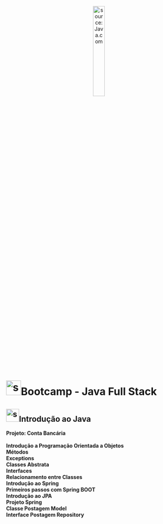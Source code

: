 <div align="center">
    <img src="https://i.imgur.com/IaD4lwg.png" title="source: Java.com" width="25%"/>
</div>

<h1><img src="https://i.imgur.com/JSfXyzm.png" title="source: imgur.com" width="40px"/>Bootcamp - Java Full Stack </h1>

<h2><img src="https://i.imgur.com/JSfXyzm.png" title="source: imgur.com" width="35px"/>Introdução ao Java</h2>

<b>
Projeto: Conta Bancária 
<b>
<br>
<br>
Introdução a Programação Orientada a Objetos 
<br>
Métodos
<br>
Exceptions
<br>
Classes Abstrata
<br>
Interfaces
<br>
Relacionamento entre Classes
<br>
Introdução ao Spring
<br>
Primeiros passos com Spring BOOT
<br>
Introdução ao JPA
<br>
Projeto Spring
<br>
Classe Postagem Model
<br>
Interface Postagem Repository
<br>

	

